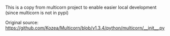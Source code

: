 This is a copy from multicorn project to enable easier local development (since multicorn is not in pypi)

Original source: https://github.com/Kozea/Multicorn/blob/v1.3.4/python/multicorn/__init__.py
